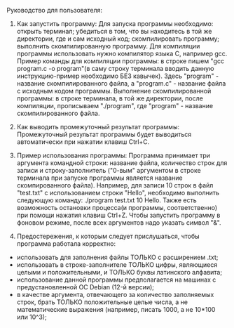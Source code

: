 Руководство для пользователя:

1. Как запустить программу:
Для запуска программы необходимо: открыть терминал; убедиться в том, что вы находитесь в той же директории, где и сам исходный код;
скомпилировать программу; выполнить скомпилированную программу.
Для компиляции программы использовать нужно компилятор языка C, например gcc. 
Пример команды для компиляции программы: 
в строке пишем "gcc program.c -o program"(в саму строку терминала вводить данную инструкцию-пример необходимо БЕЗ кавычек). 
Здесь "program" - название скомпилированного файла, а "program.c" - название файла с исходным кодом программы.
Выполнение скомпилированной программы: в строке терминала, в той же директории, после компиляции, прописываем "./program",
где "program" - название скомпилированного файла.

2. Как выводить промежуточный результат программы:
Промежуточный результат программы будет выводиться автоматически при нажатии клавиш Ctrl+C. 

3. Пример использования программы:
Программа принимает три аргумента командной строки: название файла, количество строк для записи и строку-заполнитель
("0-вым" аргументом в строке терминала при запуске программы является название скомпированного файла).
Например, для записи 10 строк в файл "test.txt" с использованием строки "Hello",
необходимо выполнить следующую команду: ./program test.txt 10 Hello. 
Также есть возможность остановки процесса(и программы, соответственно) при помощи нажатия клавиш Ctrl+Z.
Чтобы запустить программу в фоновом режиме, после всех аргументов надо указать символ "&".

4. Предостережения, к которым следует прислушаться, чтобы программа работала корректно:
- использовать для заполнения файлы ТОЛЬКО с расширением .txt;
- использовать в строке-заполнителе ТОЛЬКО цифры, являющиеся целыми и положительными, и ТОЛЬКО буквы латинского алфавита; 
- использование данной программы предполагается на машинах с предустановленной ОС Debian (12-й версии);
- в качестве аргумента, отвечающего за количество заполняемых строк, брать ТОЛЬКО положительные целые числа, а не математические выражения
(например, писать 1000, а не 10*100 или 10^3);
